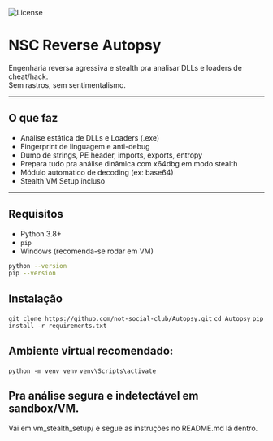 ![License](https://img.shields.io/badge/license-NSC%20Confidential-red)

# NSC Reverse Autopsy

Engenharia reversa agressiva e stealth pra analisar DLLs e loaders de cheat/hack.  
Sem rastros, sem sentimentalismo.

---

## O que faz

- Análise estática de DLLs e Loaders (.exe)
- Fingerprint de linguagem e anti-debug
- Dump de strings, PE header, imports, exports, entropy
- Prepara tudo pra análise dinâmica com x64dbg em modo stealth
- Módulo automático de decoding (ex: base64)
- Stealth VM Setup incluso

---

## Requisitos

- Python 3.8+
- `pip`
- Windows (recomenda-se rodar em VM)

```bash
python --version
pip --version
```

## Instalação

`git clone https://github.com/not-social-club/Autopsy.git`
`cd Autopsy`
`pip install -r requirements.txt`

## Ambiente virtual recomendado:

`python -m venv venv`
`venv\Scripts\activate`


## Pra análise segura e indetectável em sandbox/VM.
Vai em vm_stealth_setup/ e segue as instruções no README.md lá dentro.
